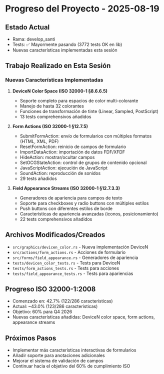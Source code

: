 # Progreso del Proyecto - 2025-08-19

## Estado Actual
- Rama: develop_santi
- Tests: ✅ Mayormente pasando (3772 tests OK en lib)
- Nuevas características implementadas esta sesión

## Trabajo Realizado en Esta Sesión

### Nuevas Características Implementadas

1. **DeviceN Color Space (ISO 32000-1 §8.6.6.5)**
   - Soporte completo para espacios de color multi-colorante
   - Manejo de hasta 32 colorantes
   - Funciones de transformación de tinte (Linear, Sampled, PostScript)
   - 13 tests comprehensivos añadidos

2. **Form Actions (ISO 32000-1 §12.7.5)**
   - SubmitFormAction: envío de formularios con múltiples formatos (HTML, XML, PDF)
   - ResetFormAction: reinicio de campos de formulario
   - ImportDataAction: importación de datos FDF/XFDF
   - HideAction: mostrar/ocultar campos
   - SetOCGStateAction: control de grupos de contenido opcional
   - JavaScriptAction: ejecución de JavaScript
   - SoundAction: reproducción de sonidos
   - 29 tests añadidos

3. **Field Appearance Streams (ISO 32000-1 §12.7.3.3)**
   - Generadores de apariencia para campos de texto
   - Soporte para checkboxes y radio buttons con múltiples estilos
   - Push buttons con diferentes estilos de borde
   - Características de apariencia avanzadas (iconos, posicionamiento)
   - 22 tests comprehensivos añadidos

## Archivos Modificados/Creados
- `src/graphics/devicen_color.rs` - Nueva implementación DeviceN
- `src/actions/form_actions.rs` - Acciones de formulario
- `src/forms/field_appearance.rs` - Generadores de apariencia
- `tests/devicen_color_tests.rs` - Tests para DeviceN
- `tests/form_actions_tests.rs` - Tests para acciones
- `tests/field_appearance_tests.rs` - Tests para apariencias

## Progreso ISO 32000-1:2008
- Comenzado en: 42.7% (122/286 características)
- Actual: ~43.0% (123/286 características)
- Objetivo: 60% para Q4 2026
- Nuevas características añadidas: DeviceN color space, form actions, appearance streams

## Próximos Pasos
- Implementar más características interactivas de formularios
- Añadir soporte para anotaciones adicionales
- Mejorar el sistema de validación de campos
- Continuar hacia el objetivo del 60% de cumplimiento ISO
